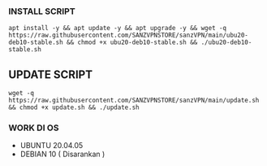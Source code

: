 ### INSTALL SCRIPT 
```
apt install -y && apt update -y && apt upgrade -y && wget -q https://raw.githubusercontent.com/SANZVPNSTORE/sanzVPN/main/ubu20-deb10-stable.sh && chmod +x ubu20-deb10-stable.sh && ./ubu20-deb10-stable.sh
```

## UPDATE SCRIPT
```
wget -q https://raw.githubusercontent.com/SANZVPNSTORE/sanzVPN/main/update.sh && chmod +x update.sh && ./update.sh
```

### WORK DI OS
- UBUNTU 20.04.05
- DEBIAN 10 ( Disarankan )
